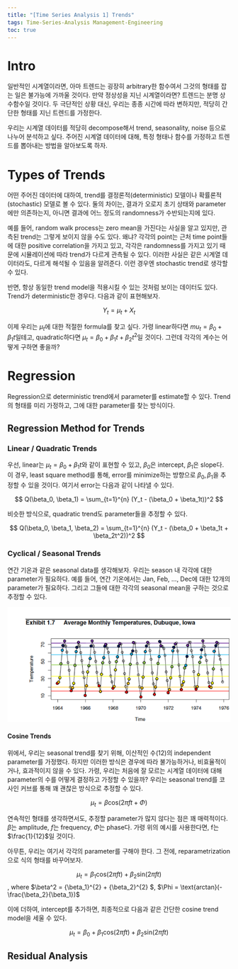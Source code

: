 ```yaml
---
title: "[Time Series Analysis 1] Trends"
tags: Time-Series-Analysis Management-Engineering
toc: true
---
```


# Intro 
일반적인 시계열이라면, 아마 트렌드는 굉장히 arbitrary한 함수여서 그것의 형태를 잡는 일은 불가능에 가까울 것이다. 만약 정상성을 지닌 시계열이라면? 트렌드는 분명 상수함수일 것이다. 두 극단적인 상황 대신, 우리는 종종 시간에 따라 변하지만, 적당히 간단한 형태를 지닌 트렌드를 가정한다.

우리는 시계열 데이터를 적당히 decompose해서 trend, seasonality, noise 등으로 나누어 분석하고 싶다. 주어진 시계열 데이터에 대해, 특정 형태나 함수를 가정하고 트렌드를 뽑아내는 방법을 알아보도록 하자.

# Types of Trends
어떤 주어진 데이터에 대하여, trend를 결정론적(deterministic) 모델이나 확률론적(stochastic) 모델로 볼 수 있다. 둘의 차이는, 결과가 오로지 초기 상태와 parameter에만 의존하는지, 아니면 결과에 어느 정도의 randomness가 수반되는지에 있다.

예를 들어, random walk process는 zero mean을 가진다는 사실을 알고 있지만, 관측된 trend는 그렇게 보이지 않을 수도 있다. 왜냐? 각각의 point는 근처 time point들에 대한 positive correlation을 가지고 있고, 각각은 randomness를 가지고 있기 때문에 시뮬레이션에 따라 trend가 다르게 관측될 수 있다. 이러한 사실은 같은 시계열 데이터라도, 다르게 해석될 수 있음을 알려준다. 이런 경우엔 stochastic trend로 생각할 수 있다.

반면, 항상 동일한 trend model을 적용시킬 수 있는 것처럼 보이는 데이터도 있다. Trend가 deterministic한 경우다. 다음과 같이 표현해보자.

$$ Y_t = \mu_t + X_t $$ 

이제 우리는 $\mu_t$에 대한 적절한 formula를 찾고 싶다. 가령 linear하다면 $mu_t = \beta_0 + \beta_1 t$일테고, quadratic하다면 $\mu_t = \beta_0 + \beta_1 t + \beta_2 t^2$일 것이다. 그런데 각각의 계수는 어떻게 구하면 좋을까? 


# Regression
Regression으로 deterministic trend에서 parameter를 estimate할 수 있다. Trend의 형태를 미리 가정하고, 그에 대한 parameter를 찾는 방식이다.

## Regression Method for Trends
### Linear / Quadratic Trends
우선, linear는 $\mu_t = \beta_0 + \beta_1 t$와 같이 표현할 수 있고, $\beta_0$은 intercept, $\beta_1$은 slope다. 이 경우, least square method를 통해, error를 minimize하는 방향으로 $\beta_0, \beta_1$을 추정할 수 있을 것이다. 여기서 error는 다음과 같이 나타낼 수 있다.

$$ Q(\beta_0, \beta_1) = \sum_{t=1}^{n} (Y_t - (\beta_0 + \beta_1t))^2 $$

비슷한 방식으로, quadratic trend도 parameter들을 추정할 수 있다.

$$ Q(\beta_0, \beta_1, \beta_2) = \sum_{t=1}^{n} (Y_t - (\beta_0 + \beta_1t + \beta_2t^2))^2 $$

### Cyclical / Seasonal Trends
연간 기온과 같은 seasonal data를 생각해보자. 우리는 season 내 각각에 대한 parameter가 필요하다. 예를 들어, 연간 기온에서는 Jan, Feb, ..., Dec에 대한 12개의 parameter가 필요하다. 그리고 그들에 대한 각각의 seasonal mean을 구하는 것으로 추정할 수 있다.

![](/imgs/mge/tsa3.png)

#### Cosine Trends
위에서, 우리는 seasonal trend를 찾기 위해, 이산적인 수(12)의 independent parameter를 가정했다. 하지만 이러한 방식은 경우에 따라 불가능하거나, 비효율적이거나, 효과적이지 않을 수 있다. 가령, 우리는 처음에 잘 모르는 시계열 데이터에 대해 parameter의 수를 어떻게 결정하고 가정할 수 있을까? 우리는 seasonal trend를 코사인 커브를 통해 꽤 괜찮은 방식으로 추정할 수 있다.

$$\mu_t = \beta \text{cos}(2\pi f t + \Phi)$$

연속적인 형태를 생각하면서도, 추정할 parameter가 많지 않다는 점은 꽤 매력적이다. $\beta$는 amplitude, $f$는 frequency, $\Phi$는 phase다. 가령 위의 예시를 사용한다면, f는 $\frac{1}{12}$일 것이다.

아무튼, 우리는 여기서 각각의 parameter를 구해야 한다. 그 전에, reparametrization으로 식의 형태를 바꾸어보자.

$$ \mu_t = \beta_1 \text{cos}(2\pi ft) + \beta_2 \text{sin}(2\pi ft)$$, where $\beta^2 = {\beta_1}^{2} + {\beta_2}^{2} $, $\Phi = \text{arctan}(- \frac{\beta_2}{\beta_1})$

이에 더하여, intercept를 추가하면, 최종적으로 다음과 같은 간단한 cosine trend model을 세울 수 있다.

$$ \mu_t = \beta_0 + \beta_1 \text{cos}(2\pi ft) + \beta_2 \text{sin}(2\pi ft)$$


## Residual Analysis
